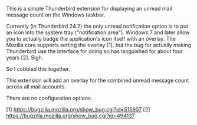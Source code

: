 This is a simple Thunderbird extension for displaying an unread mail message count
on the Windows taskbar.

Currently (in Thunderbird 24.2) the only unread notification option is to put an
icon into the system tray ("notification area"). Windows 7 and later allow you to
actually badge the application's icon itself with an overlay. The Mozilla core
supports setting the overlay [1], but the bug for actually making Thunderbird use
the interface for doing so has languished for about four years [2]. Sigh.

So I cobbled this together.

This extension will add an overlay for the combined unread message count across all
mail accounts.

There are no configuration options.




[1] https://bugzilla.mozilla.org/show_bug.cgi?id=515907
[2] https://bugzilla.mozilla.org/show_bug.cgi?id=494137